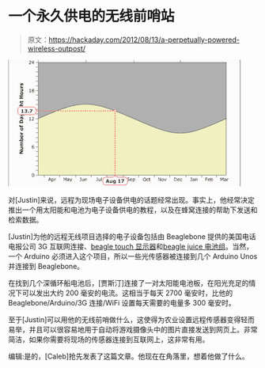 # 一个永久供电的无线前哨站

> 原文：<https://hackaday.com/2012/08/13/a-perpetually-powered-wireless-outpost/>

[![](img/080ccf939330eef955c6fa9d14f4643e.png "daylight")](http://hackaday.com/wp-content/uploads/2012/08/daylight.png)

对[Justin]来说，远程为现场电子设备供电的话题经常出现。事实上，他经常决定推出一个用太阳能和电池为电子设备供电的教程，以及在蜂窝连接的帮助下发送和检索数据。

[Justin]为他的远程无线项目选择的电子设备包括由 Beaglebone 提供的美国电话电报公司 3G 互联网连接、[beagle touch 显示器](http://www.liquidware.com/shop/show/BB-BT/BeagleTouch)和[beagle juice 电池组](http://www.liquidware.com/shop/show/BB-BJC/BeagleJuice)。当然，一个 Arduino 必须进入这个项目，所以一些光传感器被连接到几个 Arduino Unos 并连接到 Beaglebone。

在找到几个深循环船电池后，[贾斯汀]连接了一对太阳能电池板，在阳光充足的情况下可以发出大约 200 毫安的电流。这相当于每天 2700 毫安时，比他的 Beaglebone/Arduino/3G 连接/WiFi 设置每天需要的电量多 300 毫安时。

至于[Justin]可以用他的无线前哨做什么，这使得为农业设置远程传感器变得轻而易举，并且可以很容易地用于自动将游戏摄像头中的图片直接发送到网页上。非常简洁，如果你需要将现场的传感器连接到互联网上，这非常有用。

编辑:是的，[Caleb]抢先发表了这篇文章。他现在在角落里，想着他做了什么。